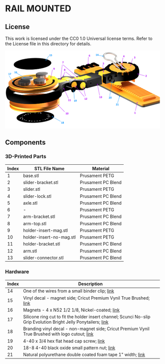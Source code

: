 # RAIL MOUNTED

## License

This work is licensed under the CC0 1.0 Universal license terms. Refer to the License file in this directory for details.

![Rail-Mounted Phone Holde](art/rm.jpg)

## Components

### 3D-Printed Parts

| Index | STL File Name | Material |
| ----- | ------------- | -------- |
| 1     | base.stl                 | Prusament PETG |
| 2     | slider-bracket.stl       | Prusament PC Blend |
| 3     | slider.stl               | Prusament PETG |
| 4     | slider-lock.stl          | Prusament PC Blend |
| 5     | axle.stl                 | Prusament PC Blend |
| 6     | -                        | Prusament PETG |
| 7     | arm-bracket.stl          | Prusament PC Blend |
| 8     | arm-top.stl              | Prusament PC Blend |
| 9     | holder-insert-mag.stl    | Prusament PETG |
| 10    | holder-insert-no-mag.stl | Prusament PETG |
| 11    | holder-bracket.stl       | Prusament PC Blend |
| 12    | arm.stl                  | Prusament PC Blend |
| 13    | slider-connector.stl     | Prusament PC Blend |

### Hardware

| Index | Description  |
| ----- | ------------- |
| 14    | One of the wires from a small binder clip; [link](https://www.amazon.com/Mr-Binder-Clips-Small-Office/dp/B0882T9GFN) |
| 15    | Vinyl decal - magnet side; Cricut Premium Vynil True Brushed; [link](https://cricut.com/en_us/premium-vinyltm-true-brushed.html)|
| 16    | Magnets - 4 x N52 1/2 1/8, Nickel-coated; [link](https://www.kjmagnetics.com/proddetail.asp?prod=D82-N52) |
| 17    | Silicone ring cut to fit the holder insert channel; Scunci No-slip Grip Evolution Bright Jelly Ponytailers; [link](https://www.amazon.com/Scunci-28pk-Noslp-Evolution-Elastics/dp/B00H3R28C6/) |
| 18    | Branding vinyl decal - non-magnet side; Cricut Premium Vynil True Brushed with logo cutout; [link](https://cricut.com/en_us/premium-vinyltm-true-brushed.html) |
| 19    | 4-40 x 3/4 hex flat head cap screw; [link](https://www.mcmaster.com/socket-head-cap-screws/head-type~flat/thread-size~4-40/length~3-4-2/) |
| 20    | 18-8 4-40 black oxide small pattern nut; [link](https://www.mcmaster.com/nuts/thread-size~4-40/finish~black-oxide/hex-nut-profile~narrow/) |
| 21    | Natural polyurethane double coated foam tape 1" width; [link](https://www.amazon.com/Mounting-Papercrafting-Projects-Adhesive-Converted/dp/B07MDM4X4C/) | 